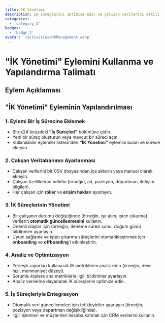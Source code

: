 ```yaml
---
title: İK Yönetimi
description: İK süreçlerini optimize edin ve çalışan verilerini etkili bir şekilde yönetin.
categories: 
  - 'category_3'
badges: 
  - 'badge_2'
avatar: '/activities/HRManagement.webp'
---
```

# "İK Yönetimi" Eylemini Kullanma ve Yapılandırma Talimatı

## Eylem Açıklaması

## **"İK Yönetimi" Eyleminin Yapılandırılması**

### 1. Eylemi Bir İş Sürecine Eklemek
- Bitrix24'ünüzdeki **"İş Süreçleri"** bölümüne gidin.
- Yeni bir süreç oluşturun veya mevcut bir süreci açın.
- Kullanılabilir eylemler listesinden **"İK Yönetimi"** eylemini bulun ve sürece ekleyin.

### 2. Çalışan Veritabanının Ayarlanması
- Çalışan verilerini bir CSV dosyasından içe aktarın veya manuel olarak ekleyin.
- Çalışan özelliklerini belirtin (örneğin, ad, pozisyon, departman, iletişim bilgileri).
- Her çalışan için **roller** ve **erişim hakları** ayarlayın.

### 3. İK Süreçlerinin Yönetimi
- Bir çalışanın durumu değiştiğinde (örneğin, işe alım, işten çıkarma) verilerin **otomatik güncellenmesini** kullanın.
- Önemli olaylar için (örneğin, deneme süresi sonu, doğum günü) bildirimler ayarlayın.
- Uyum sağlama ve işten çıkarma süreçlerini otomatikleştirmek için **onboarding** ve **offboarding**'i etkinleştirin.

### 4. Analiz ve Optimizasyon
- Yerleşik raporları kullanarak İK metriklerini analiz edin (örneğin, devir hızı, memnuniyet düzeyi).
- Sorumlu kişilere ana metriklerle ilgili bildirimler ayarlayın.
- Analiz verilerine dayanarak İK süreçlerini optimize edin.

### 5. İş Süreçleriyle Entegrasyon
- Otomatik veri güncellemeleri için tetikleyiciler ayarlayın (örneğin, pozisyon veya departman değişikliğinde).
- İlgili işlemleri ve müşterileri hesaba katmak için CRM verilerini kullanın.